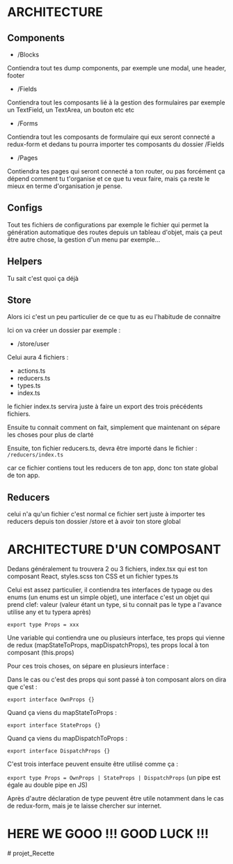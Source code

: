 # ARCHITECTURE

## Components

- /Blocks

Contiendra tout tes dump components, par exemple une modal, une header, footer

- /Fields

Contiendra tout les composants lié à la gestion des formulaires par exemple un TextField, un TextArea, un bouton etc etc

- /Forms

Contiendra tout les composants de formulaire qui eux seront connecté a redux-form et dedans tu pourra importer tes composants du dossier /Fields

- /Pages

Contiendra tes pages qui seront connecté a ton router, ou pas forcément ça dépend comment tu t'organise et ce que tu veux faire, mais ça reste le mieux en terme d'organisation je pense.


## Configs

Tout tes fichiers de configurations par exemple le fichier qui permet la génération automatique des routes depuis un tableau d'objet, mais ça peut être autre chose, la gestion d'un menu par exemple...

## Helpers

Tu sait c'est quoi ça déjà

## Store

Alors ici c'est un peu particulier de ce que tu as eu l'habitude de connaitre

Ici on va créer un dossier par exemple :

- /store/user

Celui aura 4 fichiers :

- actions.ts
- reducers.ts
- types.ts
- index.ts

le fichier index.ts servira juste à faire un export des trois précédents fichiers.

Ensuite tu connait comment on fait, simplement que maintenant on sépare les choses pour plus de clarté

Ensuite, ton fichier reducers.ts, devra être importé dans le fichier : `/reducers/index.ts`

car ce fichier contiens tout les reducers de ton app, donc ton state global de ton app.

## Reducers

celui n'a qu'un fichier c'est normal ce fichier sert juste à importer tes reducers depuis ton dossier /store et à avoir ton store global


# ARCHITECTURE D'UN COMPOSANT

Dedans généralement tu trouvera 2 ou 3 fichiers, index.tsx qui est ton composant React, styles.scss ton CSS et un fichier types.ts

Celui est assez particulier, il contiendra tes interfaces de typage ou des enums (un enums est un simple objet), une interface c'est un objet qui prend clef: valeur (valeur étant un type, si tu connait pas le type a l'avance utilise any et tu typera après)

`export type Props = xxx`

Une variable qui contiendra une ou plusieurs interface, tes props qui vienne de redux (mapStateToProps, mapDispatchProps), tes props local à ton composant (this.props)

Pour ces trois choses, on sépare en plusieurs interface :

Dans le cas ou c'est des props qui sont passé à ton composant alors on dira que c'est :

``` export interface OwnProps {} ```

Quand ça viens du mapStateToProps :

``` export interface StateProps {} ```

Quand ça viens du mapDispatchToProps :

``` export interface DispatchProps {} ```

C'est trois interface peuvent ensuite être utilisé comme ça :

`export type Props = OwnProps | StateProps | DispatchProps` (un pipe est égale au double pipe en JS)

Après d'autre déclaration de type peuvent être utile notamment dans le cas de redux-form, mais je te laisse chercher sur internet.


# HERE WE GOOO !!! GOOD LUCK !!!

#   p r o j e t _ R e c e t t e  
 
